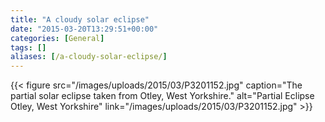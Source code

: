 ```yaml
---
title: "A cloudy solar eclipse"
date: "2015-03-20T13:29:51+00:00"
categories: [General]
tags: []
aliases: [/a-cloudy-solar-eclipse/]
---
```


{{< figure src="/images/uploads/2015/03/P3201152.jpg" caption="The partial solar eclipse taken from Otley, West Yorkshire." alt="Partial Eclipse Otley, West Yorkshire" link="/images/uploads/2015/03/P3201152.jpg" >}}
